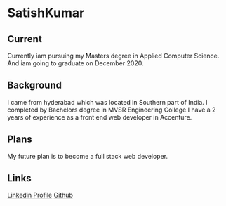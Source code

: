 # SatishKumar
## Current
Currently iam pursuing my Masters degree in Applied Computer Science. And iam going to graduate on December 2020.
## Background
I came from hyderabad which was located in Southern part of India. I completed by Bachelors degree in MVSR Engineering College.I have a 2 years of experience as a front end web developer in Accenture.
## Plans
My future plan is to become a full stack web developer.
## Links
[Linkedin Profile](https://www.linkedin.com/in/satish-kumar-b4403811b/)
[Github](https://github.com/mandapallisatish64)
